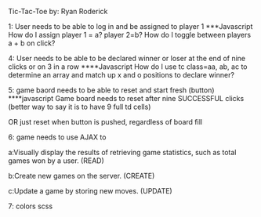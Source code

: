 Tic-Tac-Toe
by: Ryan Roderick





1: User needs to be able to log in and be assigned to player 1
***Javascript
How do I assign player 1 = a? player 2=b?
How do I toggle between players a + b on click?



<!-- 2:  User needs to be able to change password

WORKS!

3:  User needs to be able to click on baord, show x or o

AAHHHHHHHH! can't work it out, will come back later -->


4:  User needs to be able to be declared winner or loser at the end of nine clicks or
on 3 in a row
****Javascript
How do I use tc class=aa, ab, ac to determine an array and match up x and o positions to declare winner?

5:  game baord needs to be able to reset and start fresh (button)
****javascript
Game board needs to reset after nine SUCCESSFUL clicks (better way to say it is to
have 9 full td cells)

OR
just reset when button is pushed, regardless of board fill

6: game needs to use AJAX to

a:Visually display the results of retrieving game statistics, such as total games won by a user. (READ)

b:Create new games on the server. (CREATE)

c:Update a game by storing new moves. (UPDATE)


7: colors scss
